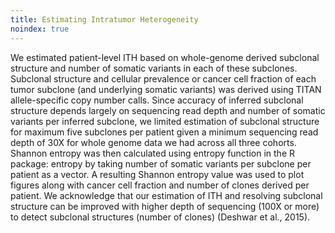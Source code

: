 ```yaml
---
title: Estimating Intratumor Heterogeneity
noindex: true
---
```


We estimated patient-level ITH based on whole-genome derived subclonal structure and number of somatic variants in each of these subclones. Subclonal structure and cellular prevalence or cancer cell fraction of each tumor subclone (and underlying somatic variants) was derived using TITAN allele-specific copy number calls. Since accuracy of inferred subclonal structure depends largely on sequencing read depth and number of somatic variants per inferred subclone, we limited estimation of subclonal structure for maximum five subclones per patient given a minimum sequencing read depth of 30X for whole genome data we had across all three cohorts. Shannon entropy was then calculated using entropy function in the R package: entropy by taking number of somatic variants per subclone per patient as a vector. A resulting Shannon entropy value was used to plot figures along with cancer cell fraction and number of clones derived per patient. We acknowledge that our estimation of ITH and resolving subclonal structure can be improved with higher depth of sequencing (100X or more) to detect subclonal structures (number of clones) (Deshwar et al., 2015).
